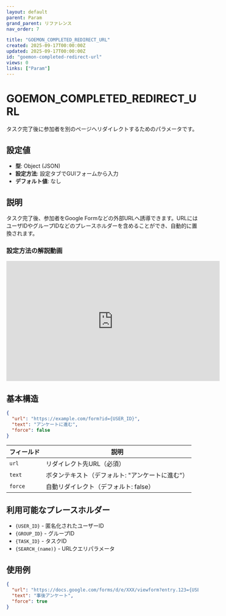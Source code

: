 ```yaml
---
layout: default
parent: Param
grand_parent: リファレンス
nav_order: 7

title: "GOEMON_COMPLETED_REDIRECT_URL"
created: 2025-09-17T00:00:00Z
updated: 2025-09-17T00:00:00Z
id: "goemon-completed-redirect-url"
views: 0
links: ["Param"]
---
```


# GOEMON_COMPLETED_REDIRECT_URL

タスク完了後に参加者を別のページへリダイレクトするためのパラメータです。

## 設定値

- **型**: Object (JSON)
- **設定方法**: 設定タブでGUIフォームから入力
- **デフォルト値**: なし

## 説明

タスク完了後、参加者をGoogle Formなどの外部URLへ誘導できます。URLにはユーザIDやグループIDなどのプレースホルダーを含めることができ、自動的に置換されます。

### 設定方法の解説動画

<iframe width="560" height="315" src="https://www.youtube.com/embed/oOiS9gcX5SY" title="GOEMON_COMPLETED_REDIRECT_URL設定方法" frameborder="0" allow="accelerometer; autoplay; clipboard-write; encrypted-media; gyroscope; picture-in-picture" allowfullscreen></iframe>

## 基本構造

```json
{
  "url": "https://example.com/form?id={USER_ID}",
  "text": "アンケートに進む",
  "force": false
}
```

| フィールド | 説明 |
|---------|------|
| `url` | リダイレクト先URL（必須） |
| `text` | ボタンテキスト（デフォルト: "アンケートに進む"） |
| `force` | 自動リダイレクト（デフォルト: false） |

## 利用可能なプレースホルダー

- `{USER_ID}` - 匿名化されたユーザーID
- `{GROUP_ID}` - グループID
- `{TASK_ID}` - タスクID
- `{SEARCH_(name)}` - URLクエリパラメータ

## 使用例

```json
{
  "url": "https://docs.google.com/forms/d/e/XXX/viewform?entry.123={USER_ID}&entry.456={GROUP_ID}",
  "text": "事後アンケート",
  "force": true
}
```
